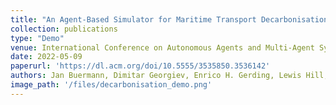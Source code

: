 ```yaml
---
title: "An Agent-Based Simulator for Maritime Transport Decarbonisation"
collection: publications
type: "Demo"
venue: International Conference on Autonomous Agents and Multi-Agent Systems (AAMAS)
date: 2022-05-09
paperurl: 'https://dl.acm.org/doi/10.5555/3535850.3536142'
authors: Jan Buermann, Dimitar Georgiev, Enrico H. Gerding, Lewis Hill, Obaid Malik, Alexandru Pop, Matthew Pun, Sarvapali D. Ramchurn, Elliot Salisbury and Ivan Stojanovic
image_path: '/files/decarbonisation_demo.png'
---
```

